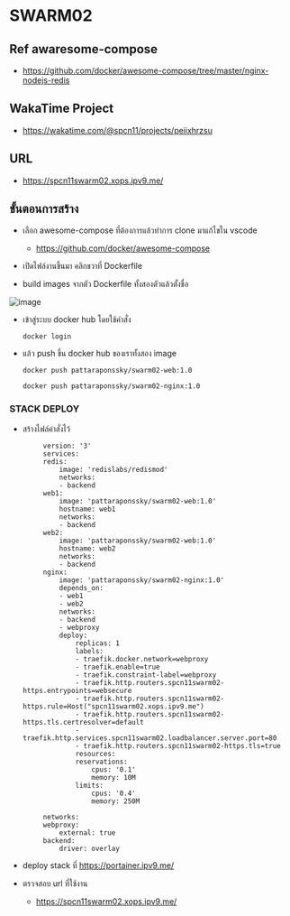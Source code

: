 # SWARM02
## Ref awaresome-compose
* https://github.com/docker/awesome-compose/tree/master/nginx-nodejs-redis

## WakaTime Project
* https://wakatime.com/@spcn11/projects/peiixhrzsu

## URL
* https://spcn11swarm02.xops.ipv9.me/

## ขั้นตอนการสร้าง

- เลือก awesome-compose ที่ต้องการแล้วทำการ clone มาแก้ไขใน vscode

   - https://github.com/docker/awesome-compose

- เปิดไฟล์งานขึ้นมา คลิกขวาที่ Dockerfile

- build images จากตัว Dockerfile ทั้งสองตัวแล้วตั้งชื่อ

![image](https://user-images.githubusercontent.com/113360594/224477756-2ffc6121-fbb5-4be0-962c-10beadf07996.png)

- เข้าสู่ระบบ docker hub โดยใช้คำสั่ง 

      docker login

- แล้ว push ขึ้น docker hub ของเราทั้งสอง image

      docker push pattaraponssky/swarm02-web:1.0

      docker push pattaraponssky/swarm02-nginx:1.0

### STACK DEPLOY

 - สร้างไฟล์คำสั่งไว้

            version: '3'
            services:
            redis:
                image: 'redislabs/redismod'
                networks:
                - backend
            web1:
                image: 'pattaraponssky/swarm02-web:1.0'
                hostname: web1
                networks:
                - backend
            web2:
                image: 'pattaraponssky/swarm02-web:1.0'
                hostname: web2
                networks:
                - backend
            nginx:
                image: 'pattaraponssky/swarm02-nginx:1.0'
                depends_on:
                - web1
                - web2
                networks:
                - backend
                - webproxy
                deploy:
                    replicas: 1
                    labels:
                    - traefik.docker.network=webproxy
                    - traefik.enable=true
                    - traefik.constraint-label=webproxy
                    - traefik.http.routers.spcn11swarm02-https.entrypoints=websecure
                    - traefik.http.routers.spcn11swarm02-https.rule=Host("spcn11swarm02.xops.ipv9.me")
                    - traefik.http.routers.spcn11swarm02-https.tls.certresolver=default
                    - traefik.http.services.spcn11swarm02.loadbalancer.server.port=80
                    - traefik.http.routers.spcn11swarm02-https.tls=true
                    resources:
                    reservations:
                        cpus: '0.1'
                        memory: 10M
                    limits:
                        cpus: '0.4'
                        memory: 250M

            networks:
            webproxy:
                external: true
            backend:
                driver: overlay


- deploy stack ที่ https://portainer.ipv9.me/ 



- ตรวจสอบ url ที่ใช้งาน
   
   - https://spcn11swarm02.xops.ipv9.me/

